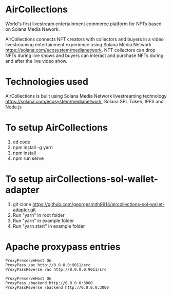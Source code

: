 # AirCollections
World's first livestream entertainment commerce platform for NFTs based on Solana Media Nework.

AirCollections connects NFT creators with collectors and buyers in a video livestreaming entertainment experience using Solana Media Network https://solana.com/ecosystem/medianetwork. NFT collectors can drop NFTs during live shows and buyers can interact and purchase NFTs during and after the live video show.

# Technologies used
AirCollections is built using Solana Media Network livestreaming technology https://solana.com/ecosystem/medianetwork, Solana SPL Token, IPFS and Node.js

# To setup AirCollections
1. cd code
2. npm install -g yarn
3. npm install
4. npm run serve

# To setup airCollections-sol-wallet-adapter
1. git clone https://github.com/georgesmith9914/aircollections-sol-wallet-adapter.git
2. Run "yarn" in root folder
3. Run "yarn" in example folder
4. Run "yarn start" in example folder

# Apache proxypass entries
    ProxyPreserveHost On
    ProxyPass /ac http://0.0.0.0:9011/src
    ProxyPassReverse /ac http://0.0.0.0:9011/src

    ProxyPreserveHost On
    ProxyPass /backend http://0.0.0.0:3000
    ProxyPassReverse /backend http://0.0.0.0:3000
